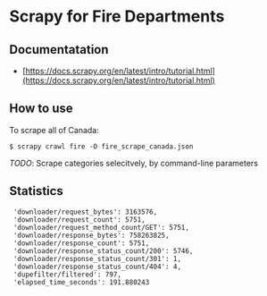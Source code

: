 # Scrapy for Fire Departments

## Documentatation

- [https://docs.scrapy.org/en/latest/intro/tutorial.html](https://docs.scrapy.org/en/latest/intro/tutorial.html)

## How to use

To scrape all of Canada:
``` 
$ scrapy crawl fire -O fire_scrape_canada.json
```
_TODO_: Scrape categories selecitvely, by command-line parameters

## Statistics

```
 'downloader/request_bytes': 3163576,
 'downloader/request_count': 5751,
 'downloader/request_method_count/GET': 5751,
 'downloader/response_bytes': 758263825,
 'downloader/response_count': 5751,
 'downloader/response_status_count/200': 5746,
 'downloader/response_status_count/301': 1,
 'downloader/response_status_count/404': 4,
 'dupefilter/filtered': 797,
 'elapsed_time_seconds': 191.880243
```
